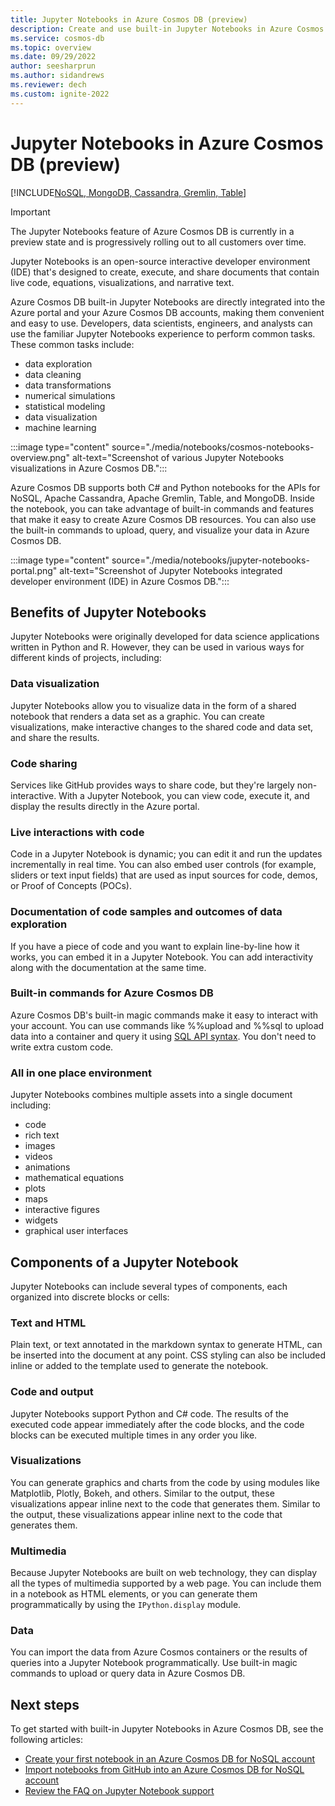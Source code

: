 ```yaml
---
title: Jupyter Notebooks in Azure Cosmos DB (preview)
description: Create and use built-in Jupyter Notebooks in Azure Cosmos DB to interactively run queries.
ms.service: cosmos-db
ms.topic: overview 
ms.date: 09/29/2022
author: seesharprun
ms.author: sidandrews
ms.reviewer: dech
ms.custom: ignite-2022
---
```


# Jupyter Notebooks in Azure Cosmos DB (preview)

[!INCLUDE[NoSQL, MongoDB, Cassandra, Gremlin, Table](includes/appliesto-nosql-mongodb-cassandra-gremlin-table.md)]

> [!IMPORTANT]
> The Jupyter Notebooks feature of Azure Cosmos DB is currently in a preview state and is progressively rolling out to all customers over time.

Jupyter Notebooks is an open-source interactive developer environment (IDE) that's designed to create, execute, and share documents that contain live code, equations, visualizations, and narrative text.

Azure Cosmos DB built-in Jupyter Notebooks are directly integrated into the Azure portal and your Azure Cosmos DB accounts, making them convenient and easy to use. Developers, data scientists, engineers, and analysts can use the familiar Jupyter Notebooks experience to perform common tasks. These common tasks include:

- data exploration
- data cleaning
- data transformations
- numerical simulations
- statistical modeling
- data visualization
- machine learning

:::image type="content" source="./media/notebooks/cosmos-notebooks-overview.png" alt-text="Screenshot of various Jupyter Notebooks visualizations in Azure Cosmos DB.":::

Azure Cosmos DB supports both C# and Python notebooks for the APIs for NoSQL, Apache Cassandra, Apache Gremlin, Table, and MongoDB. Inside the notebook, you can take advantage of built-in commands and features that make it easy to create Azure Cosmos DB resources. You can also use the built-in commands to upload, query, and visualize your data in Azure Cosmos DB.

:::image type="content" source="./media/notebooks/jupyter-notebooks-portal.png" alt-text="Screenshot of Jupyter Notebooks integrated developer environment (IDE) in Azure Cosmos DB.":::

## Benefits of Jupyter Notebooks

Jupyter Notebooks were originally developed for data science applications written in Python and R. However, they can be used in various ways for different kinds of projects, including:

### Data visualization

Jupyter Notebooks allow you to visualize data in the form of a shared notebook that renders a data set as a graphic. You can create visualizations, make interactive changes to the shared code and data set, and share the results.

### Code sharing

Services like GitHub provides ways to share code, but they're largely non-interactive. With a Jupyter Notebook, you can view code, execute it, and display the results directly in the Azure portal.

### Live interactions with code

Code in a Jupyter Notebook is dynamic; you can edit it and run the updates incrementally in real time. You can also embed user controls (for example, sliders or text input fields) that are used as input sources for code, demos, or Proof of Concepts (POCs).

### Documentation of code samples and outcomes of data exploration

If you have a piece of code and you want to explain line-by-line how it works, you can embed it in a Jupyter Notebook. You can add interactivity along with the documentation at the same time.

### Built-in commands for Azure Cosmos DB

Azure Cosmos DB's built-in magic commands make it easy to interact with your account. You can use commands like %%upload and %%sql to upload data into a container and query it using [SQL API syntax](sql-query-getting-started.md). You don't need to write extra custom code.

### All in one place environment

Jupyter Notebooks combines multiple assets into a single document including:

- code
- rich text
- images
- videos
- animations
- mathematical equations
- plots
- maps
- interactive figures
- widgets
- graphical user interfaces

## Components of a Jupyter Notebook

Jupyter Notebooks can include several types of components, each organized into discrete blocks or cells:

### Text and HTML

Plain text, or text annotated in the markdown syntax to generate HTML, can be inserted into the document at any point. CSS styling can also be included inline or added to the template used to generate the notebook.

### Code and output

Jupyter Notebooks support Python and C# code. The results of the executed code appear immediately after the code blocks, and the code blocks can be executed multiple times in any order you like.

### Visualizations

You can generate graphics and charts from the code by using modules like Matplotlib, Plotly, Bokeh, and others. Similar to the output, these visualizations appear inline next to the code that generates them. Similar to the output, these visualizations appear inline next to the code that generates them.

### Multimedia

Because Jupyter Notebooks are built on web technology, they can display all the types of multimedia supported by a web page. You can include them in a notebook as HTML elements, or you can generate them programmatically by using the `IPython.display` module.

### Data

You can import the data from Azure Cosmos containers or the results of queries into a Jupyter Notebook programmatically. Use built-in magic commands to upload or query data in Azure Cosmos DB.

## Next steps

To get started with built-in Jupyter Notebooks in Azure Cosmos DB, see the following articles:

- [Create your first notebook in an Azure Cosmos DB for NoSQL account](nosql/tutorial-create-notebook.md)
- [Import notebooks from GitHub into an Azure Cosmos DB for NoSQL account](nosql/tutorial-import-notebooks.md)
- [Review the FAQ on Jupyter Notebook support](notebooks-faq.yml)

